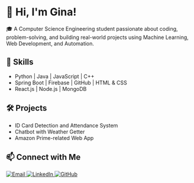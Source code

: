# 👋 Hi, I'm Gina!

🎓 A Computer Science Engineering student passionate about coding, problem-solving, and building real-world projects using Machine Learning, Web Development, and Automation.

## 🚀 Skills
- Python | Java | JavaScript | C++
- Spring Boot | Firebase | GitHub | HTML & CSS
- React.js | Node.js | MongoDB

## 🛠️ Projects
- ID Card Detection and Attendance System  
- Chatbot with Weather Getter  
- Amazon Prime-related Web App  

## 📫 Connect with Me

<p align="left">
  <a href="mailto:your-email@example.com" target="_blank">
    <img src="https://img.shields.io/badge/Email-D14836?style=for-the-badge&logo=gmail&logoColor=white" alt="Email"/>
  </a>
  <a href="https://www.linkedin.com/in/your-linkedin-id" target="_blank">
    <img src="https://img.shields.io/badge/LinkedIn-0077B5?style=for-the-badge&logo=linkedin&logoColor=white" alt="LinkedIn"/>
  </a>
  <a href="https://github.com/your-github-username" target="_blank">
    <img src="https://img.shields.io/badge/GitHub-181717?style=for-the-badge&logo=github&logoColor=white" alt="GitHub"/>
  </a>
</p>
